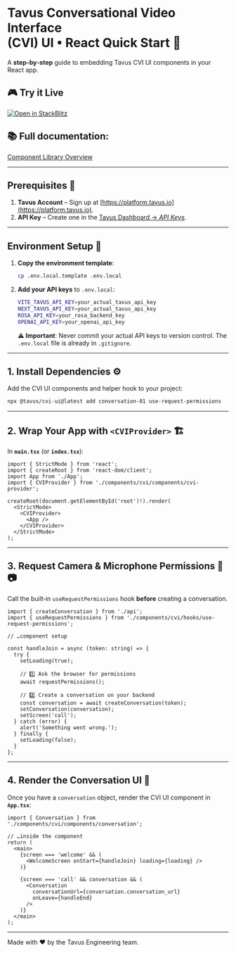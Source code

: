 # Tavus Conversational Video Interface (CVI) UI • React Quick Start 🚀

A **step‑by‑step** guide to embedding Tavus CVI UI components in your React app.

## 🎮 Try it Live

[![Open in StackBlitz](https://developer.stackblitz.com/img/open_in_stackblitz.svg)](https://stackblitz.com/github/Tavus-Engineering/tavus-examples/tree/main/examples/cvi-ui-conversation?file=src%2FApp.tsx)

## 📚 **Full documentation:**

[Component Library Overview](https://docs.tavus.io/sections/conversational-video-interface/component-library/overview)

---

## Prerequisites 🔑

1. **Tavus Account** – Sign up at [https://platform.tavus.io](https://platform.tavus.io).
2. **API Key** – Create one in the [Tavus Dashboard → *API Keys*](https://platform.tavus.io/api-keys).

---

## Environment Setup 🔧

1. **Copy the environment template**:
   ```bash
   cp .env.local.template .env.local
   ```

2. **Add your API keys** to `.env.local`:
   ```bash
   VITE_TAVUS_API_KEY=your_actual_tavus_api_key
   NEXT_TAVUS_API_KEY=your_actual_tavus_api_key
   ROSA_API_KEY=your_rosa_backend_key
   OPENAI_API_KEY=your_openai_api_key
   ```

   **⚠️ Important**: Never commit your actual API keys to version control. The `.env.local` file is already in `.gitignore`.

---

## 1. Install Dependencies ⚙️

Add the CVI UI components and helper hook to your project:

```bash
npx @tavus/cvi-ui@latest add conversation-01 use-request-permissions
```

---

## 2. Wrap Your App with `<CVIProvider>` 🏗️

In **`main.tsx`** (or **`index.tsx`**):

```tsx
import { StrictMode } from 'react';
import { createRoot } from 'react-dom/client';
import App from './App';
import { CVIProvider } from './components/cvi/components/cvi-provider';

createRoot(document.getElementById('root')!).render(
  <StrictMode>
    <CVIProvider>
      <App />
    </CVIProvider>
  </StrictMode>
);
```

---

## 3. Request Camera & Microphone Permissions 🎤📷

Call the built‑in `useRequestPermissions` hook **before** creating a conversation.

```tsx
import { createConversation } from './api';
import { useRequestPermissions } from './components/cvi/hooks/use-request-permissions';

// …component setup

const handleJoin = async (token: string) => {
  try {
    setLoading(true);

    // 1️⃣ Ask the browser for permissions
    await requestPermissions();

    // 2️⃣ Create a conversation on your backend
    const conversation = await createConversation(token);
    setConversation(conversation);
    setScreen('call');
  } catch (error) {
    alert('Something went wrong.');
  } finally {
    setLoading(false);
  }
};
```

---

## 4. Render the Conversation UI 💬 <a id="render-the-conversation-ui"></a>

Once you have a `conversation` object, render the CVI UI component in **`App.tsx`**:

```tsx
import { Conversation } from './components/cvi/components/conversation';

// …inside the component
return (
  <main>
    {screen === 'welcome' && (
      <WelcomeScreen onStart={handleJoin} loading={loading} />
    )}

    {screen === 'call' && conversation && (
      <Conversation
        conversationUrl={conversation.conversation_url}
        onLeave={handleEnd}
      />
    )}
  </main>
);
```

---

Made with ❤️ by the Tavus Engineering team.

